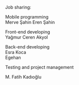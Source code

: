 

Job sharing:

Mobile programming             
Merve Şahin
Eren Şahin

Front-end developing               
Yağmur Ceren Akyol

Back-end developing             
Esra Koca  
Egehan

Testing and project management

M. Fatih Kadıoğlu
                                                            




